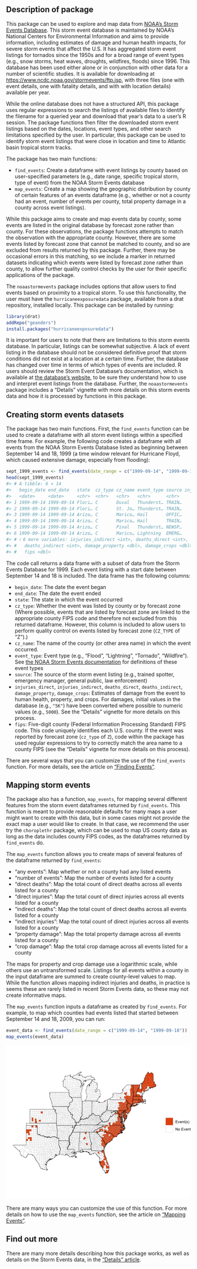 
<!-- [![Build Status](https://travis-ci.org/geanders/noaastormevents.svg?branch=master)](https://travis-ci.org/zailchen/noaastormevents) -->
<!-- README.md is generated from README.Rmd. Please edit that file -->

## Description of package

This package can be used to explore and map data from [NOAA’s Storm
Events Database](https://www.ncdc.noaa.gov/stormevents/). This storm
event database is maintained by NOAA’s National Centers for
Environmental Information and aims to provide information, including
estimates of damage and human health impacts, for severe storm events
that affect the U.S. It has aggregated storm event listings for tornados
since the 1950s and for a broad range of event types (e.g., snow storms,
heat waves, droughts, wildfires, floods) since 1996. This database has
been used either alone or in conjunction with other data for a number of
scientific studies. It is available for downloading at
<https://www.ncdc.noaa.gov/stormevents/ftp.jsp>, with three files (one
with event details, one with fatality details, and with with location
details) available per year.

While the online database does not have a structured API, this package
uses regular expressions to search the listings of available files to
identify the filename for a queried year and download that year’s data
to a user’s R session. The package functions then filter the downloaded
storm event listings based on the dates, locations, event types, and
other search limitations specified by the user. In particular, this
package can be used to identify storm event listings that were close in
location and time to Atlantic basin tropical storm tracks.

The package has two main functions:

- `find_events`: Create a dataframe with event listings by county based
  on user-specified parameters (e.g., date range, specific tropical
  storm, type of event) from the NOAA Storm Events database
- `map_events`: Create a map showing the geographic distribution by
  county of certain features of an events dataframe (e.g., whether or
  not a county had an event, number of events per county, total property
  damage in a county across event listings).

While this package aims to create and map events data by county, some
events are listed in the original database by forecast zone rather than
county. For these observations, the package functions attempts to match
the observation with the appropriate county. However, there are some
events listed by forecast zone that cannot be matched to county, and so
are excluded from results returned by this package. Further, there may
be occasional errors in this matching, so we include a marker in
returned datasets indicating which events were listed by forecast zone
rather than county, to allow further quality control checks by the user
for their specific applications of the package.

The `noaastormevents` package includes options that allow users to find
events based on proximity to a tropical storm. To use this
functionality, the user must have the `hurricaneexposuredata` package,
available from a drat repository, installed locally. This package can be
installed by running:

``` r
library(drat)
addRepo("geanders")
install.packages("hurricaneexposuredata")
```

It is important for users to note that there are limitations to this
storm events database. In particular, listings can be somewhat
subjective. A lack of event listing in the database should not be
considered definitive proof that storm conditions did not exist at a
location at a certain time. Further, the database has changed over time
in terms of which types of events are included. R users should review
the Storm Event Database’s documentation, which is available at [the
database’s website](https://www.ncdc.noaa.gov/stormevents/), to be sure
they understand how to use and interpret event listings from the
database. Further, the `noaastormevents` package includes a “Details”
vignette with more details on this storm events data and how it is
processed by functions in this package.

## Creating storm events datasets

The package has two main functions. First, the `find_events` function
can be used to create a dataframe with all storm event listings within a
specified time frame. For example, the following code creates a
dataframe with all events from the NOAA Storm Events Database listed as
beginning between September 14 and 18, 1999 (a time window relevant for
Hurricane Floyd, which caused extensive damage, especially from
flooding):

``` r
sept_1999_events <- find_events(date_range = c("1999-09-14", "1999-09-18"))
head(sept_1999_events)
#> # A tibble: 6 × 14
#>   begin_date end_date   state  cz_type cz_name event_type source injuries_direct
#>   <date>     <date>     <chr>  <chr>   <chr>   <chr>      <chr>            <int>
#> 1 1999-09-14 1999-09-14 Flori… C       Duval   Thunderst… TRAIN…               0
#> 2 1999-09-14 1999-09-14 Flori… C       St. Jo… Thunderst… TRAIN…               0
#> 3 1999-09-14 1999-09-14 Arizo… C       Marico… Hail       OFFIC…               0
#> 4 1999-09-14 1999-09-14 Arizo… C       Marico… Hail       TRAIN…               0
#> 5 1999-09-14 1999-09-14 Arizo… C       Pinal   Thunderst… NEWSP…               0
#> 6 1999-09-14 1999-09-14 Arizo… C       Marico… Lightning  EMERG…               1
#> # ℹ 6 more variables: injuries_indirect <int>, deaths_direct <int>,
#> #   deaths_indirect <int>, damage_property <dbl>, damage_crops <dbl>,
#> #   fips <dbl>
```

The code call returns a data frame with a subset of data from the Storm
Events Database for 1999. Each event listing with a start date between
September 14 and 18 is included. The data frame has the following
columns:

- `begin_date`: The date the event began
- `end_date`: The date the event ended
- `state`: The state in which the event occurred
- `cz_type`: Whether the event was listed by county or by forecast zone
  (Where possible, events that are listed by forecast zone are linked to
  the appropriate county FIPS code and therefore not excluded from this
  returned dataframe. However, this column is included to allow users to
  perform quality control on events listed by forecast zone (`CZ_TYPE`
  of “Z”).)
- `cz_name`: The name of the county (or other area name) in which the
  event occurred.
- `event_type`: Event type (e.g., “Flood”, “Lightning”, “Tornado”,
  “Wildfire”). See [the NOAA Storm Events
  documentation](https://www.ncdc.noaa.gov/stormevents/pd01016005curr.pdf)
  for definitions of these event types
- `source`: The source of the storm event listing (e.g., trained
  spotter, emergency manager, general public, law enforcement)
- `injuries_direct`, `injuries_indirect`, `deaths_direct`,
  `deaths_indirect`, `damage_property`, `damage_crops`: Estimates of
  damage from the event to human health, property, and crops. For
  damages, initial values in the database (e.g., `"5K"`) have been
  converted where possible to numeric values (e.g., `5000`). See the
  “Details” vignette for more details on this process.
- `fips`: Five-digit county (Federal Information Processing Standard)
  FIPS code. This code uniquely identifies each U.S. county. If the
  event was reported by forecast zone (`cz_type` of `Z`), code within
  the package has used regular expressions to try to correctly match the
  area name to a county FIPS (see the “Details” vignette for more
  details on this process).

There are several ways that you can customize the use of the
`find_events` function. For more details, see the article on [“Finding
Events”](http://geanders.github.io/noaastormevents/articles/find_events.html).

## Mapping storm events

The package also has a function, `map_events`, for mapping several
different features from the storm event dataframes returned by
`find_events`. This function is meant to provide reasonable defaults for
many maps a user might want to create with this data, but in some cases
might not provide the exact map a user would like to create. In that
case, we recommend the user try the `choroplethr` package, which can be
used to map US county data as long as the data includes county FIPS
codes, as the dataframes returned by `find_events` do.

The `map_events` function allows you to create maps of several features
of the dataframe returned by `find_events`:

- “any events”: Map whether or not a county had any listed events
- “number of events”: Map the number of events listed for a county
- “direct deaths”: Map the total count of direct deaths across all
  events listed for a county
- “direct injuries”: Map the total count of direct injuries across all
  events listed for a county
- “indirect deaths”: Map the total count of direct deaths across all
  events listed for a county
- “indirect injuries”: Map the total count of direct injuries across all
  events listed for a county
- “property damage”: Map the total property damage across all events
  listed for a county
- “crop damage”: Map the total crop damage across all events listed for
  a county

The maps for property and crop damage use a logarithmic scale, while
others use an untransformed scale. Listings for all events within a
county in the input dataframe are summed to create county-level values
to map. While the function allows mapping indirect injuries and deaths,
in practice is seems these are rarely listed in recent Storm Events
data, so these may not create informative maps.

The `map_events` function inputs a dataframe as created by
`find_events`. For example, to map which counties had events listed that
started between September 14 and 18, 2009, you can run:

``` r
event_data <- find_events(date_range = c("1999-09-14", "1999-09-18"))
map_events(event_data)
```

![](man/figures/unnamed-chunk-6-1.png)<!-- -->

There are many ways you can customize the use of this function. For more
details on how to use the `map_events` function, see the article on
[“Mapping
Events”](http://geanders.github.io/noaastormevents/articles/map_events.html).

## Find out more

There are many more details describing how this package works, as well
as details on the Storm Events data, in the [“Details”
article](http://geanders.github.io/noaastormevents/articles/details.html).
